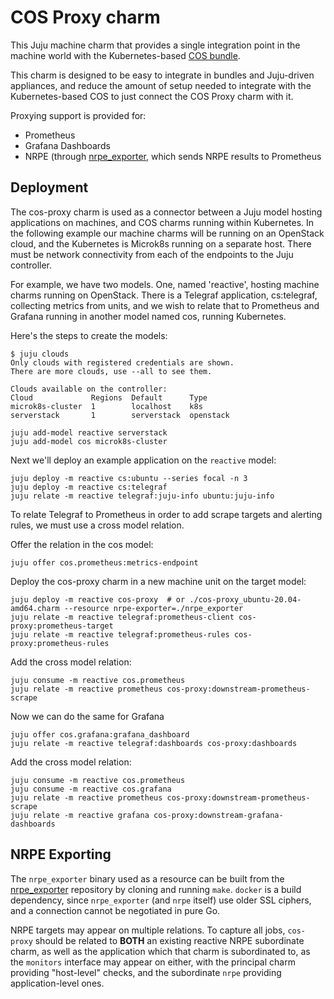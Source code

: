 # COS Proxy charm

This Juju machine charm that provides a single integration point in the machine world
with the Kubernetes-based [COS bundle](https://charmhub.io/cos-light).

This charm is designed to be easy to integrate in bundles and Juju-driven appliances,
and reduce the amount of setup needed to integrate with the Kubernetes-based COS to
just connect the COS Proxy charm with it.

Proxying support is provided for:

* Prometheus
* Grafana Dashboards
* NRPE (through [nrpe_exporter](https://github.com/canonical/nrpe_exporter), which sends
NRPE results to Prometheus

## Deployment

The cos-proxy charm is used as a connector between a Juju model hosting
applications on machines, and COS charms running within Kubernetes.
In the following example our machine charms will be running on an OpenStack
cloud, and the Kubernetes is Microk8s running on a separate host.  There must be
network connectivity from each of the endpoints to the Juju controller.

For example, we have two models.  One, named 'reactive', hosting machine charms
running on OpenStack.  There is a Telegraf application, cs:telegraf, collecting
metrics from units, and we wish to relate that to Prometheus and Grafana running
in another model named cos, running Kubernetes.

Here's the steps to create the models:

```
$ juju clouds
Only clouds with registered credentials are shown.
There are more clouds, use --all to see them.

Clouds available on the controller:
Cloud             Regions  Default      Type
microk8s-cluster  1        localhost    k8s
serverstack       1        serverstack  openstack

juju add-model reactive serverstack
juju add-model cos microk8s-cluster
```

Next we'll deploy an example application on the `reactive` model:

```
juju deploy -m reactive cs:ubuntu --series focal -n 3
juju deploy -m reactive cs:telegraf
juju relate -m reactive telegraf:juju-info ubuntu:juju-info
```

To relate Telegraf to Prometheus in order to add scrape targets and alerting
rules, we must use a cross model relation.

Offer the relation in the cos model:

```
juju offer cos.prometheus:metrics-endpoint
```

Deploy the cos-proxy charm in a new machine unit on the target model:

```
juju deploy -m reactive cos-proxy  # or ./cos-proxy_ubuntu-20.04-amd64.charm --resource nrpe-exporter=./nrpe_exporter
juju relate -m reactive telegraf:prometheus-client cos-proxy:prometheus-target
juju relate -m reactive telegraf:prometheus-rules cos-proxy:prometheus-rules
```

Add the cross model relation:

```
juju consume -m reactive cos.prometheus
juju relate -m reactive prometheus cos-proxy:downstream-prometheus-scrape
```

Now we can do the same for Grafana

```
juju offer cos.grafana:grafana_dashboard
juju relate -m reactive telegraf:dashboards cos-proxy:dashboards
```

Add the cross model relation:

```
juju consume -m reactive cos.prometheus
juju consume -m reactive cos.grafana
juju relate -m reactive prometheus cos-proxy:downstream-prometheus-scrape
juju relate -m reactive grafana cos-proxy:downstream-grafana-dashboards
```

## NRPE Exporting

The `nrpe_exporter` binary used as a resource can be built from the [nrpe_exporter](https://github.com/canonical/nrpe_exporter)
repository by cloning and running `make`. `docker` is a build dependency, since `nrpe_exporter` (and `nrpe` itself)
use older SSL ciphers, and a connection cannot be negotiated in pure Go.

NRPE targets may appear on multiple relations. To capture all jobs, `cos-proxy` should be related to
**BOTH** an existing reactive NRPE subordinate charm, as well as the application which that charm is subordinated to,
as the `monitors` interface may appear on either, with the principal charm providing "host-level" checks, and
the subordinate `nrpe` providing application-level ones.
